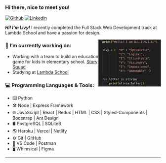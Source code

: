 ### Hi there, nice to meet you!

[![Github](https://img.shields.io/badge/-Github-000?style=flat&logo=Github&logoColor=white)](https://github.com/livytoolson)
[![Linkedin](https://img.shields.io/badge/-LinkedIn-blue?style=flat&logo=Linkedin&logoColor=white)](https://www.linkedin.com/in/livytoolson/)

<p>
  <em><strong>Hi! I'm Livy!</strong></em> I recently completed the Full Stack Web Development track at Lambda School and have a passion for design.
</p>

<img align="right" alt="img" src="OLIVIA.png" width="40%" height="auto" />

### 🌱 I’m currently working on:
- Working with a team to build an education game for kids in elementary school. <a href="https://www.storysquad.education/">Story Squad</a>
- Studying at <a href="https://lambdaschool.com/">Lambda School</a>

### 💻 Programming Languages & Tools:
- ⌨️ Python 
- 🛠 Node | Express Framework
- 🌐 JavaScript | React | Redux | HTML | CSS | Styled-Components | Bootstrap | Ant Design
- 🛢 PostgreSQL | SQLite3
- 🌎 Heroku | Vercel | Netlify
- ⚙️ Git | GitHub 
- 🔧 VS Code | Postman
- 🖥 Whimsical | Figma

---
